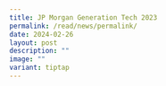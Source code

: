 ```yaml
---
title: JP Morgan Generation Tech 2023
permalink: /read/news/permalink/
date: 2024-02-26
layout: post
description: ""
image: ""
variant: tiptap
---
```

